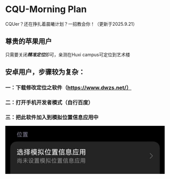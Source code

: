# CQU-Morning Plan
CQUer？还在挣扎着晨曦计划？一招教会你！（更新于2025.9.21）

## 尊贵的苹果用户
只需要关闭***精准定位***即可，亲测在Huxi campus可定位到艺术楼

## 安卓用户，步骤较为复杂：
### 一：下载修改定位之软件（https://www.dwzs.net/）
### 二：打开手机开发者模式（自行百度）
### 三：把此软件加入到**模拟位置信息应用**中
![](https://github.com/hnykxd/CQU-Morning/blob/main/%E5%AE%9A%E4%BD%8D.jpg)
